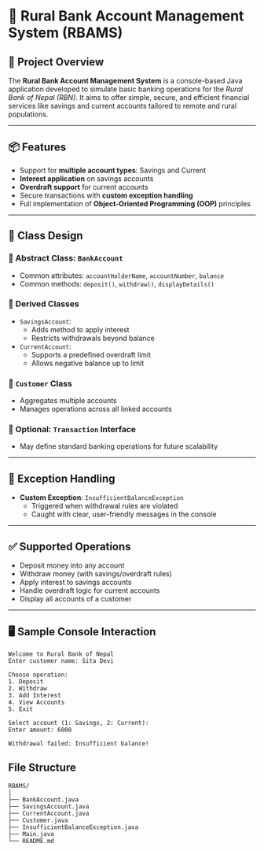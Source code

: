 # 🌾 Rural Bank Account Management System (RBAMS)

## 📘 Project Overview

The **Rural Bank Account Management System** is a console-based Java application developed to simulate basic banking operations for the *Rural Bank of Nepal (RBN)*. It aims to offer simple, secure, and efficient financial services like savings and current accounts tailored to remote and rural populations.

---

## 📦 Features

- Support for **multiple account types**: Savings and Current
- **Interest application** on savings accounts
- **Overdraft support** for current accounts
- Secure transactions with **custom exception handling**
- Full implementation of **Object-Oriented Programming (OOP)** principles

---

## 🧱 Class Design

### 🔹 Abstract Class: `BankAccount`
- Common attributes: `accountHolderName`, `accountNumber`, `balance`
- Common methods: `deposit()`, `withdraw()`, `displayDetails()`

### 🔹 Derived Classes
- `SavingsAccount`: 
  - Adds method to apply interest
  - Restricts withdrawals beyond balance
- `CurrentAccount`: 
  - Supports a predefined overdraft limit
  - Allows negative balance up to limit

### 🔹 `Customer` Class
- Aggregates multiple accounts
- Manages operations across all linked accounts

### 🔹 Optional: `Transaction` Interface
- May define standard banking operations for future scalability

---

## 🔐 Exception Handling

- **Custom Exception**: `InsufficientBalanceException`
  - Triggered when withdrawal rules are violated
  - Caught with clear, user-friendly messages in the console

---

## ✅ Supported Operations

- Deposit money into any account
- Withdraw money (with savings/overdraft rules)
- Apply interest to savings accounts
- Handle overdraft logic for current accounts
- Display all accounts of a customer

---

## 🖥 Sample Console Interaction

```text
Welcome to Rural Bank of Nepal
Enter customer name: Sita Devi

Choose operation:
1. Deposit
2. Withdraw
3. Add Interest
4. View Accounts
5. Exit

Select account (1: Savings, 2: Current):
Enter amount: 6000

Withdrawal failed: Insufficient balance!
```

## File Structure
```
RBAMS/
│
├── BankAccount.java
├── SavingsAccount.java
├── CurrentAccount.java
├── Customer.java
├── InsufficientBalanceException.java
├── Main.java
└── README.md
```
